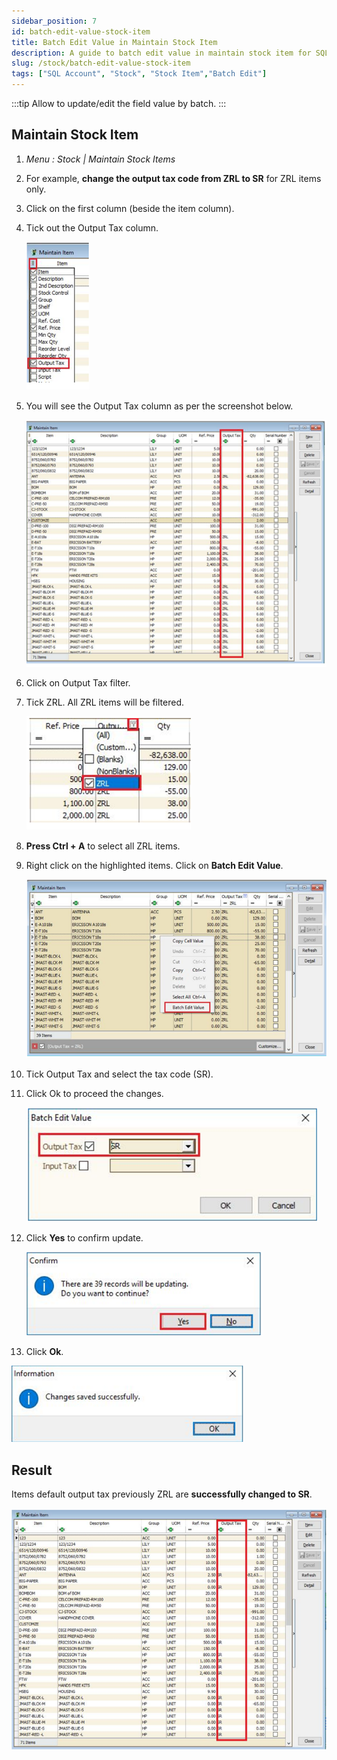 ```yaml
---
sidebar_position: 7
id: batch-edit-value-stock-item
title: Batch Edit Value in Maintain Stock Item
description: A guide to batch edit value in maintain stock item for SQL Account
slug: /stock/batch-edit-value-stock-item
tags: ["SQL Account", "Stock", "Stock Item","Batch Edit"]
---
```


:::tip
Allow to update/edit the field value by batch.
:::

## Maintain Stock Item

1. *Menu : Stock | Maintain Stock Items*

2. For example, **change the output tax code from ZRL to SR** for ZRL items only.

3. Click on the first column (beside the item column).

4. Tick out the Output Tax column.

    ![1](../../static/img/stock/batch-edit-value-stock-item/1.png)

5. You will see the Output Tax column as per the screenshot below.

    ![2](../../static/img/stock/batch-edit-value-stock-item/2.png)

6. Click on Output Tax filter.

7. Tick ZRL. All ZRL items will be filtered.

    ![3](../../static/img/stock/batch-edit-value-stock-item/3.png)

8. **Press Ctrl + A** to select all ZRL items.

9. Right click on the highlighted items. Click on **Batch Edit Value**.

    ![4](../../static/img/stock/batch-edit-value-stock-item/4.png)

10. Tick Output Tax and select the tax code (SR).

11. Click Ok to proceed the changes.

    ![5](../../static/img/stock/batch-edit-value-stock-item/5.png)

12. Click **Yes** to confirm update.

    ![6](../../static/img/stock/batch-edit-value-stock-item/6.png)

13. Click **Ok**.

![7](../../static/img/stock/batch-edit-value-stock-item/7.png)

## Result

Items default output tax previously ZRL are **successfully changed to SR**.

![8](../../static/img/stock/batch-edit-value-stock-item/8.png)
